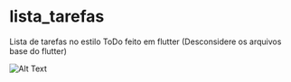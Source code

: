 # lista_tarefas
Lista de tarefas no estilo ToDo feito em flutter (Desconsidere os arquivos base do flutter)

![Alt Text](https://media.giphy.com/media/s53s6mF2G81laU9GBJ/giphy.gif?cid=790b76110e6cb553c1dd46268a1db0d1e2220829e492003c&rid=giphy.gif&ct=g)
